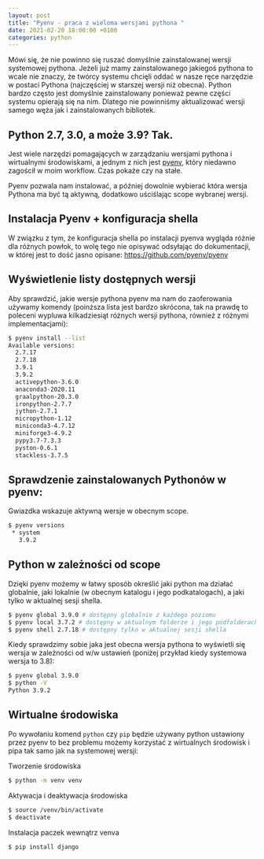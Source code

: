 ```yaml
---
layout: post
title: "Pyenv - praca z wieloma wersjami pythona "
date: 2021-02-20 18:00:00 +0100
categories: python
---
```

Mówi się, że nie powinno się ruszać domyślnie zainstalowanej wersji systemowej pythona. Jeżeli już mamy zainstalowanego jakiegoś pythona to wcale nie znaczy, że twórcy systemu chcięli oddać w nasze ręce narzędzie w postaci Pythona (najczęściej w starszej wersji niż obecna). Python bardzo często jest domyślnie zainstalowany ponieważ pewne części systemu opierają się na nim. Dlatego nie powinniśmy aktualizować wersji samego węża jak i zainstalowanych bibliotek. 

## Python 2.7, 3.0, a może 3.9? Tak.
Jest wiele narzędzi pomagających w zarządzaniu wersjami pythona i wirtualnymi środowiskami, a jednym z nich jest [pyenv](<https://github.com/pyenv/pyenv-virtualenv>), który niedawno zagościł w moim workflow. Czas pokaże czy na stałe. 

Pyenv pozwala nam instalować, a później dowolnie wybierać która wersja Pythona ma być tą aktywną, dodatkowo uściślając scope wybranej wersji.

## Instalacja Pyenv + konfiguracja shella
W związku z tym, że konfiguracja shella po instalacji pyenva wygląda różnie dla różnych powłok, to wolę tego nie opisywać odsyłając do dokumentacji, w której jest to dość jasno opisane: https://github.com/pyenv/pyenv


## Wyświetlenie listy dostępnych wersji
Aby sprawdzić, jakie wersje pythona pyenv ma nam do zaoferowania używamy komendy (poinższa lista jest bardzo skrócona, tak na prawdę to poleceni wypluwa kilkadziesiąt różnych wersji pythona, również z różnymi implementacjami):
```bash
$ pyenv install --list
Available versions:
  2.7.17
  2.7.18
  3.9.1
  3.9.2
  activepython-3.6.0
  anaconda3-2020.11
  graalpython-20.3.0
  ironpython-2.7.7
  jython-2.7.1
  micropython-1.12
  miniconda3-4.7.12
  miniforge3-4.9.2
  pypy3.7-7.3.3
  pyston-0.6.1
  stackless-3.7.5

```

## Sprawdzenie zainstalowanych Pythonów w pyenv:
Gwiazdka wskazuje aktywną wersje w obecnym scope.
```bash
$ pyenv versions                
 * system
   3.9.2
```

## Python w zależności od scope
Dzięki pyenv możemy w łatwy sposób określić jaki python ma działać globalnie, jaki lokalnie (w obecnym katalogu i jego podkatalogach), a jaki tylko w aktualnej sesji shella.

```bash
$ pyenv global 3.9.0 # dostępny globalnie z każdego poziomu
$ pyenv local 3.7.2 # dostępny w aktualnym folderze i jego podfolderach
$ pyenv shell 2.7.18 # dostępny tylko w aktualnej sesji shella
```

Kiedy sprawdzimy sobie jaka jest obecna wersja pythona to wyświetli się wersja w zależności od w/w ustawień (poniżej przykład kiedy systemowa wersja to 3.8):
```bash
$ pyenv global 3.9.0
$ python -V
Python 3.9.2
```

## Wirtualne środowiska
Po wywołaniu komend `python` czy `pip` będzie używany python ustawiony przez pyenv to bez problemu możemy korzystać z wirtualnych środowisk i pipa tak samo jak na systemowej wersji:

Tworzenie środowiska
```bash
$ python -m venv venv
```

Aktywacja i deaktywacja środowiska
```bash
$ source /venv/bin/activate
$ deactivate
```

Instalacja paczek wewnątrz venva
```bash
$ pip install django
```